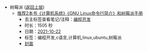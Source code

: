 - 树莓派 ([返回上层](../))
    - [推荐2本书《计算机系统》《GNU Linux命令行简介》和树莓派手册](https://www.bilibili.com/video/BV1DL411G7kX)
        - 去主标签查看笔记/注释：[编程开发](../markmap/编程开发.html)
        - 时长：1505 秒
        - 日期：[2021-10-22](../markmap/202110.html)
        - 标签：编程开发,c语言,计算机,linux,ubuntu,树莓派
        - [封面](http://i0.hdslb.com/bfs/archive/ed41e4a791a94791e22c243d569b304bf8548c59.jpg)
